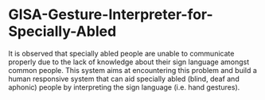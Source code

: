 # GISA-Gesture-Interpreter-for-Specially-Abled
It is observed that specially abled people are unable to communicate properly due to the lack of knowledge about their sign language amongst common people. This system aims at encountering this problem and build a human responsive system that can aid specially abled (blind, deaf and aphonic) people by interpreting the sign language (i.e. hand gestures).
